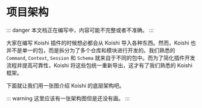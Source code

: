 # 项目架构

::: danger
本文档正在编写中，内容可能不完整或者不准确。
:::

大家在编写 Koishi 插件的时候想必都会从 Koishi 导入各种东西。然而，Koishi 也并不是单一的包，而是拆分为了多个仓库和模块进行开发的。我们熟悉的 `Command`, `Context`, `Session` 和 `Schema` 就来自于不同的包中。而为了简化插件开发流程并提高可靠性，Koishi 将这些包统一重新导出，这才有了我们熟悉的 Koishi 框架。

下面就让我们用一张图介绍 Koishi 的底层架构吧。

::: warning
这里应该有一张架构图但是还没有画。
:::  

<!-- 在上图中，我们可以看到 Koishi 的核心架构分为三层：Cordis，Satori 和 Koishi：

- Cordis 是一个现代化的组合式框架。其核心理念是可逆化和插件化。
- Satori 是一个跨平台的聊天协议及其对应的 SDK 实现。
- Koishi 是一个基于 Cordis 和 Satori 的聊天机器人框架。

除此以外，还有一系列外围的工具包，为 Koishi 提供了各种内置服务和实用功能。

围绕这个架构，我们将会通过几篇文章介绍 Koishi 的设计理念：

- [可逆的插件系统](./disposable.md)：Cordis 的时间可组合性
- [从元框架到框架](./framework.md)：Cordis 的空间可组合性
- [零占用的存储](./storage.md)：模板项目的存储结构
- [深入工作区](./workspace.md)：项目管理工具 Yakumo -->
